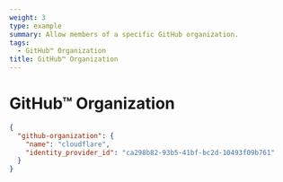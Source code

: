 ```yaml
---
weight: 3
type: example
summary: Allow members of a specific GitHub organization.
tags:
  - GitHub™ Organization
title: GitHub™ Organization
---
```


# GitHub™ Organization

```json
{
  "github-organization": {
    "name": "cloudflare",
    "identity_provider_id": "ca298b82-93b5-41bf-bc2d-10493f09b761"
  }
}
```
